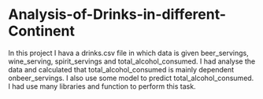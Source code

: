 # Analysis-of-Drinks-in-different-Continent

In this project I hava a drinks.csv file in which data is given beer_servings, wine_serving, spirit_servings and total_alcohol_consumed. I had analyse the data and calculated that total_alcohol_consumed is mainly dependent onbeer_servings. I also use some model to predict total_alcohol_consumed.
I had use many libraries and function to perform this task. 
